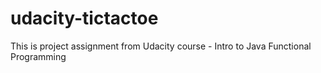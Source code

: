 # udacity-tictactoe
This is project assignment from Udacity course - Intro to Java Functional Programming
